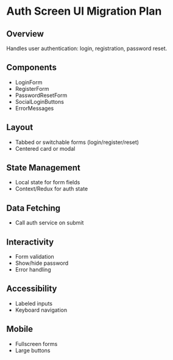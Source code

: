 # Auth Screen UI Migration Plan

## Overview

Handles user authentication: login, registration, password reset.

## Components

- LoginForm
- RegisterForm
- PasswordResetForm
- SocialLoginButtons
- ErrorMessages

## Layout

- Tabbed or switchable forms (login/register/reset)
- Centered card or modal

## State Management

- Local state for form fields
- Context/Redux for auth state

## Data Fetching

- Call auth service on submit

## Interactivity

- Form validation
- Show/hide password
- Error handling

## Accessibility

- Labeled inputs
- Keyboard navigation

## Mobile

- Fullscreen forms
- Large buttons
